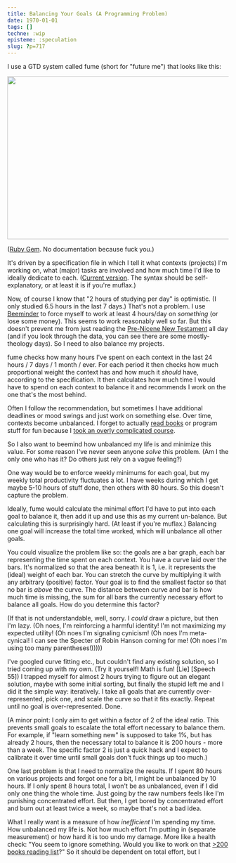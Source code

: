 ```yaml
---
title: Balancing Your Goals (A Programming Problem)
date: 1970-01-01
tags: []
techne: :wip
episteme: :speculation
slug: ?p=717
---
```


I use a GTD system called fume (short for "future me") that looks like this:

<a href="http://blog.muflax.com/wp-content/uploads/2012/01/selection-2012-01-24135028.png"><img class="aligncenter size-full wp-image-718" title="selection-2012-01-24[13:50:28]" src="http://blog.muflax.com/wp-content/uploads/2012/01/selection-2012-01-24135028.png" alt="" width="646" height="371" /></a>

([Ruby Gem](https://rubygems.org/gems/future_me). No documentation because fuck you.)

It's driven by a specification file in which I tell it what contexts (projects) I'm working on, what (major) tasks are involved and how much time I'd like to ideally dedicate to each. ([Current version](https://gist.github.com/1670075). The syntax should be self-explanatory, or at least it is if you're muflax.)

Now, of course I know that "2 hours of studying per day" is optimistic. (I only studied 6.5 hours in the last 7 days.) That's not a problem. I use [Beeminder](https://www.beeminder.com/muflax/goals/fume) to force myself to work at least 4 hours/day on *something* (or lose some money). This seems to work reasonably well so far. But this doesn't prevent me from just reading the [Pre-Nicene New Testament](http://www.amazon.com/Pre-Nicene-New-Testament-Fifty-four-Formative/dp/1560851945) all day (and if you look through the data, you can see there are some mostly-theology days). So I need to also balance my projects.

fume checks how many hours I've spent on each context in the last 24 hours / 7 days / 1 month / ever. For each period it then checks how much proportional weight the context has and how much it *should* have, according to the specification. It then calculates how much time I would have to spend on each context to balance it and recommends I work on the one that's the most behind.

Often I follow the recommendation, but sometimes I have additional deadlines or mood swings and just work on something else. Over time, contexts become unbalanced. I forget to actually [read books](https://www.beeminder.com/muflax/goals/books) or program stuff for fun because I [took an overly complicated course](http://blog.muflax.com/2012/01/11/crystallization). 

So I also want to beemind how unbalanced my life is and minimize this value. For some reason I've never seen anyone *solve* this problem. (Am I the only one who has it? Do others just rely on a vague feeling?) 

One way would be to enforce weekly minimums for each goal, but my weekly total productivity fluctuates a lot. I have weeks during which I get maybe 5-10 hours of stuff done, then others with 80 hours. So this doesn't capture the problem.

Ideally, fume would calculate the minimal effort I'd have to put into each goal to balance it, then add it up and use this as my current un-balance. But calculating this is surprisingly hard. (At least if you're muflax.) Balancing one goal will increase the total time worked, which will unbalance all other goals.

You could visualize the problem like so: the goals are a bar graph, each bar representing the time spent on each context. You have a curve laid over the bars. It's normalized so that the area beneath it is 1, i.e. it represents the (ideal) weight of each bar. You can stretch the curve by multiplying it with any arbitrary (positive) factor. Your goal is to find the smallest factor so that no bar is *above* the curve. The distance between curve and bar is how much time is missing, the sum for all bars the currently necessary effort to balance all goals. How do you determine this factor?

(If that is not understandable, well, sorry. I *could* draw a picture, but then I'm lazy. (Oh noes, I'm reinforcing a harmful identity! I'm not maximizing my expected utility! (Oh noes I'm signaling cynicism! (Oh noes I'm meta-cynical! I can see the Specter of Robin Hanson coming for me! (Oh noes I'm using too many parentheses!)))))

I've googled curve fitting etc., but couldn't find any existing solution, so I tried coming up with my own. (Try it yourself! Math is fun! \[Lie\] \[Speech 55\]) I trapped myself for almost 2 hours trying to figure out an elegant solution, maybe with some initial sorting, but finally the stupid left me and I did it the simple way: iteratively. I take all goals that are currently over-represented, pick one, and scale the curve so that it fits exactly. Repeat until no goal is over-represented. Done.

(A minor point: I only aim to get within a factor of 2 of the ideal ratio. This prevents small goals to escalate the total effort necessary to balance them. For example, if "learn something new" is supposed to take 1%, but has already 2 hours, then the necessary total to balance it is 200 hours - more than a week. The specific factor 2 is just a quick hack and I expect to calibrate it over time until small goals don't fuck things up too much.)

One last problem is that I need to normalize the results. If I spent 80 hours on various projects and forgot one for a bit, I might be unbalanced by 10 hours. If I only spent 8 hours total, I won't be as unbalanced, even if I did only one thing the whole time. Just going by the raw numbers feels like I'm punishing concentrated effort. But then, I get bored by concentrated effort and burn out at least twice a week, so maybe that's not a bad idea.

What I really want is a measure of how *inefficient* I'm spending my time. How unbalanced my life is. Not how much effort I'm putting in (separate measurement) or how hard it is too undo my damage. More like a health check: "You seem to ignore something. Would you like to work on that [>200 books reading list](http://www.librarything.com/profile/muflax)?" So it should be dependent on total effort, but I